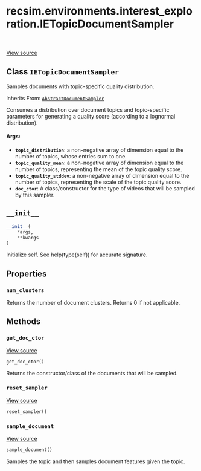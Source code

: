 <div itemscope itemtype="http://developers.google.com/ReferenceObject">
<meta itemprop="name" content="recsim.environments.interest_exploration.IETopicDocumentSampler" />
<meta itemprop="path" content="Stable" />
<meta itemprop="property" content="num_clusters"/>
<meta itemprop="property" content="__init__"/>
<meta itemprop="property" content="get_doc_ctor"/>
<meta itemprop="property" content="reset_sampler"/>
<meta itemprop="property" content="sample_document"/>
</div>

# recsim.environments.interest_exploration.IETopicDocumentSampler

<table class="tfo-notebook-buttons tfo-api" align="left">
</table>

<a target="_blank" href="https://github.com/google-research/recsim/recsim/environments/interest_exploration.py">View
source</a>

## Class `IETopicDocumentSampler`

Samples documents with topic-specific quality distribution.

Inherits From:
[`AbstractDocumentSampler`](../../../recsim/document/AbstractDocumentSampler.md)

<!-- Placeholder for "Used in" -->

Consumes a distribution over document topics and topic-specific parameters for
generating a quality score (according to a lognormal distribution).

#### Args:

*   <b>`topic_distribution`</b>: a non-negative array of dimension equal to the
    number of topics, whose entries sum to one.
*   <b>`topic_quality_mean`</b>: a non-negative array of dimension equal to the
    number of topics, representing the mean of the topic quality score.
*   <b>`topic_quality_stddev`</b>: a non-negative array of dimension equal to
    the number of topics, representing the scale of the topic quality score.
*   <b>`doc_ctor`</b>: A class/constructor for the type of videos that will be
    sampled by this sampler.

<h2 id="__init__"><code>__init__</code></h2>

```python
__init__(
    *args,
    **kwargs
)
```

Initialize self. See help(type(self)) for accurate signature.

## Properties

<h3 id="num_clusters"><code>num_clusters</code></h3>

Returns the number of document clusters. Returns 0 if not applicable.

## Methods

<h3 id="get_doc_ctor"><code>get_doc_ctor</code></h3>

<a target="_blank" href="https://github.com/google-research/recsim/recsim/document.py">View
source</a>

```python
get_doc_ctor()
```

Returns the constructor/class of the documents that will be sampled.

<h3 id="reset_sampler"><code>reset_sampler</code></h3>

<a target="_blank" href="https://github.com/google-research/recsim/recsim/document.py">View
source</a>

```python
reset_sampler()
```

<h3 id="sample_document"><code>sample_document</code></h3>

<a target="_blank" href="https://github.com/google-research/recsim/recsim/environments/interest_exploration.py">View
source</a>

```python
sample_document()
```

Samples the topic and then samples document features given the topic.
